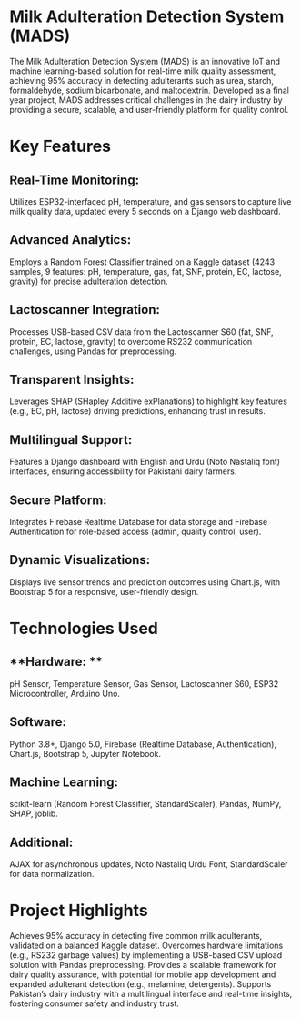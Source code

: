# **Milk Adulteration Detection System (MADS)**
The Milk Adulteration Detection System (MADS) is an innovative IoT and machine learning-based solution for real-time milk quality assessment, achieving 95% accuracy in detecting adulterants such as urea, starch, formaldehyde, sodium bicarbonate, and maltodextrin. Developed as a final year project, MADS addresses critical challenges in the dairy industry by providing a secure, scalable, and user-friendly platform for quality control.

# **Key Features**
## Real-Time Monitoring:
Utilizes ESP32-interfaced pH, temperature, and gas sensors to capture live milk quality data, updated every 5 seconds on a Django web dashboard.
## Advanced Analytics: 
Employs a Random Forest Classifier trained on a Kaggle dataset (4243 samples, 9 features: pH, temperature, gas, fat, SNF, protein, EC, lactose, gravity) for precise adulteration detection.
## Lactoscanner Integration: 
Processes USB-based CSV data from the Lactoscanner S60 (fat, SNF, protein, EC, lactose, gravity) to overcome RS232 communication challenges, using Pandas for preprocessing.
## Transparent Insights:
Leverages SHAP (SHapley Additive exPlanations) to highlight key features (e.g., EC, pH, lactose) driving predictions, enhancing trust in results.
## Multilingual Support: 
Features a Django dashboard with English and Urdu (Noto Nastaliq font) interfaces, ensuring accessibility for Pakistani dairy farmers.
## Secure Platform: 
Integrates Firebase Realtime Database for data storage and Firebase Authentication for role-based access (admin, quality control, user).
## Dynamic Visualizations:
Displays live sensor trends and prediction outcomes using Chart.js, with Bootstrap 5 for a responsive, user-friendly design.
# **Technologies Used**
## **Hardware: **
pH Sensor, Temperature Sensor, Gas Sensor, Lactoscanner S60, ESP32 Microcontroller, Arduino Uno.
## **Software:** 
Python 3.8+, Django 5.0, Firebase (Realtime Database, Authentication), Chart.js, Bootstrap 5, Jupyter Notebook.
## **Machine Learning:**
scikit-learn (Random Forest Classifier, StandardScaler), Pandas, NumPy, SHAP, joblib.
## **Additional:**
AJAX for asynchronous updates, Noto Nastaliq Urdu Font, StandardScaler for data normalization.
# **Project Highlights**
Achieves 95% accuracy in detecting five common milk adulterants, validated on a balanced Kaggle dataset.
Overcomes hardware limitations (e.g., RS232 garbage values) by implementing a USB-based CSV upload solution with Pandas preprocessing.
Provides a scalable framework for dairy quality assurance, with potential for mobile app development and expanded adulterant detection (e.g., melamine, detergents).
Supports Pakistan’s dairy industry with a multilingual interface and real-time insights, fostering consumer safety and industry trust.
